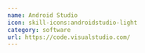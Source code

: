 ```yaml
---
name: Android Studio
icon: skill-icons:androidstudio-light
category: software
url: https://code.visualstudio.com/
---
```

